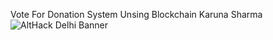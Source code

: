 Vote For Donation System Unsing Blockchain 
Karuna Sharma
![AltHack Delhi Banner](https://github.com/karunasharma14/IBC-build/assets/100459894/87321cd8-5a52-423f-b6ac-1226217b2fdb)

